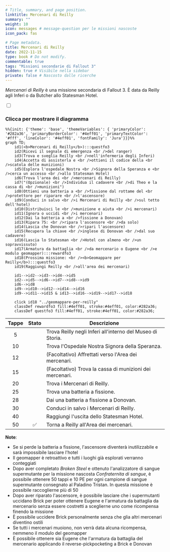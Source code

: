 ```yaml
---
# Title, summary, and page position.
linktitle: Mercenari di Reilly
summary: ""
weight: 10
icon: messages # message-question per le missioni nascoste
icon_pack: fas

# Page metadata.
title: Mercenari di Reilly
date: 2022-11-15
type: book # Do not modify.
commentable: true
tags: "Missioni secondarie di Fallout 3"
hidden: true # Visibile nella sidebar
private: false # Nascosto dalle ricerche
---
```


<div class="fo3">

*Mercenari di Reilly* è una missione secondaria di Fallout 3. È data da Reilly agli Inferi o da Butcher allo Statesman Hotel.



<section class="chart-collapse">
<input type="checkbox" name="collapse2" id="handle2">
<h3 class="handle">
<label for="handle2">Clicca per mostrare il diagramma</label>
</h3>
<div class="content">

```mermaid
%%{init: {'theme': 'base', 'themeVariables': { 'primaryColor': '#282a36', 'primaryBorderColor': '#4eff01', 'primaryTextColor': '#fff', 'lineColor': '#4eff01', 'fontFamily': 'Jura'}}}%%
graph TD;
    id1(<b>Mercenari di Reilly</b>):::questfo3
    id2(Ricevi il segnale di emergenza <br />del ranger)
    id3(Trova e sveglia Reilly <br />nell'infermeria degli Inferi)
    id4(Accetta di assisterla e <br />ottieni il codice della <br />scatola delle munizioni)
    id5(Esplora l'ospedale Nostra <br />Signora della Speranza e <br />cerca un accesso <br />allo Statesman Hotel)
    id6(Trova l'area dei <br />mercenari di Reilly)
    id7("(Opzionale) <br />Individua il cadavere <br />di Theo e la cassa di <br />munizioni") 
    id8(Ottieni una batteria a <br />fissione dal rottame del <br />protettore per riparare <br />l'ascensore)
    id9(Conduci in salvo <br />i Mercenari di Reilly <br />sul tetto dell'hotel)
    id10(Distribuisci le <br />munizione e aiuta <br />i mercenari)
    id11(Ignora o uccidi <br />i mercenari)
    id12(Dai la batteria a <br />fissione a Donovan)
    id13(Ripara 75: <br />ripara l'ascensore <br />da solo) 
    id14(Lascia che Donovan <br />ripari l'ascensore)
    id15(Recupera la chiave <br />inglese di Donovan <br />dal suo cadavere)
    id16(Lascia lo Statesman <br />Hotel con almeno <br />un sopravvissuto)
    id17(Armatura da battaglia <br />da mercenario o Eugene <br />e modulo geomapper):::rewardfo3
    id18(Prossima missione: <br /><b>Geomappare per Reilly</b>):::questfo3
    id19(Raggiungi Reilly <br />all'area dei mercenari)

    id1-->id2-->id3-->id4-->id5
    id2-->id5-->id6-->id7-->id8-->id9
    id6-->id8
    id9-->id10-->id12-->id14-->id16
    id9-->id11-->id15 & id13-->id16-->id19-->id17-->id18
    
    click id18 "../geomappare-per-reilly"
    classDef rewardfo3 fill:#4eff01, stroke:#4eff01, color:#282a36;
    classDef questfo3 fill:#4eff01, stroke:#4eff01, color:#282a36;
```

</div>
</section>

| Tappe |       Stato        | Descrizione                                                |
| :---: | :----------------: | ---------------------------------------------------------- |
|   5   |                    | Trova Reilly negli Inferi all'interno del Museo di Storia. |
|  10   |                    | Trova l'Ospedale Nostra Signora della Speranza.            |
|  12   |                    | (Facoltativo) Affrettati verso l'Area dei mercenari.       |
|  15   |                    | (Facoltativo) Trova la cassa di munizioni dei mercenari.   |
|  20   |                    | Trova i Mercenari di Reilly.                               |
|  25   |                    | Trova una batteria a fissione.                             |
|  28   |                    | Dai una batteria a fissione a Donovan.                     |
|  30   |                    | Conduci in salvo i Mercenari di Reilly.                    |
|  40   |                    | Raggiungi l'uscita dello Statesman Hotel.                  |
|  50   | :white_check_mark: | Torna a Reilly all'Area dei mercenari.                     |


**Note**:
- Se si perde la batteria a fissione, l'ascensore diventerà inutilizzabile e sarà impossibile lasciare l'hotel
- Il geomapper è retroattivo e tutti i luoghi  già esplorati verranno conteggiati
- Dopo aver completato *Broken Steel* e ottenuto l'analizzatore di sangue supermutante per la missione nascosta *Confraternita di sangue*, è possibile ottenere 50 tappi e 10 PE per ogni campione di sangue supermutante consegnato al Paladino Tristan. In questa missione è possibile raccoglierne più di 50
- Dopo aver riparato l'ascensore, è possibile lasciare che i supermutanti uccidano Brick per poter ottenere Eugene e l'armatura da battaglia da mercenario senza essere costretti a sceglierne uno come ricompensa finendo la missione
- È possibile uccidere Brick personalmente senza che glia altri mercenari diventino ostili
- Se tutti i mercenari muoiono, non verrà data alcuna ricompensa, nemmeno il modulo del geomapper
- È possibile ottenere sia Eugene che l'armatura da battaglia del mercenario applicando il reverse-pickpocketing a Brick e Donovan


</div>